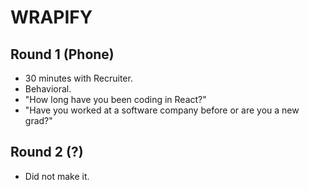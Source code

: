 # WRAPIFY

## Round 1 (Phone)

- 30 minutes with Recruiter.
- Behavioral.
- "How long have you been coding in React?"
- "Have you worked at a software company before or are you a new grad?"

## Round 2 (?)

- Did not make it.
